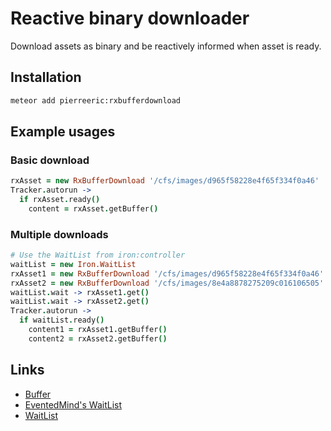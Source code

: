 # Reactive binary downloader
Download assets as binary and be reactively informed when asset is ready.

## Installation
```bash
meteor add pierreeric:rxbufferdownload
```

## Example usages
### Basic download
```coffee
rxAsset = new RxBufferDownload '/cfs/images/d965f58228e4f65f334f0a46'
Tracker.autorun ->
  if rxAsset.ready()
    content = rxAsset.getBuffer()
```

### Multiple downloads
```coffee
# Use the WaitList from iron:controller
waitList = new Iron.WaitList
rxAsset1 = new RxBufferDownload '/cfs/images/d965f58228e4f65f334f0a46'
rxAsset2 = new RxBufferDownload '/cfs/images/8e4a8878275209c016106505'
waitList.wait -> rxAsset1.get()
waitList.wait -> rxAsset2.get()
Tracker.autorun ->
  if waitList.ready()
    content1 = rxAsset1.getBuffer()
    content2 = rxAsset2.getBuffer()
```

## Links
* [Buffer](https://nodejs.org/api/buffer.html)
* [EventedMind's WaitList](https://www.eventedmind.com/feed/the-reactive-waitlist-data-structure)
* [WaitList](https://github.com/iron-meteor/iron-controller/blob/master/lib/wait_list.js)
